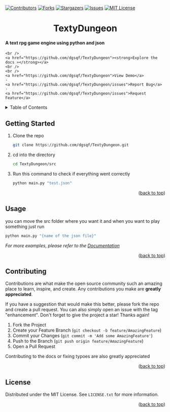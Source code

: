 <div id="top"></div>
<!--
*** Thanks for checking out the Best-README-Template. If you have a suggestion
*** that would make this better, please fork the repo and create a pull request
*** or simply open an issue with the tag "enhancement".
*** Don't forget to give the project a star!
*** Thanks again! Now go create something AMAZING! :D
-->



<!-- PROJECT SHIELDS -->
<!--
*** I'm using markdown "reference style" links for readability.
*** Reference links are enclosed in brackets [ ] instead of parentheses ( ).
*** See the bottom of this document for the declaration of the reference variables
*** for contributors-url, forks-url, etc. This is an optional, concise syntax you may use.
*** https://www.markdownguide.org/basic-syntax/#reference-style-links
-->
[![Contributors][contributors-shield]][contributors-url]
[![Forks][forks-shield]][forks-url]
[![Stargazers][stars-shield]][stars-url]
[![Issues][issues-shield]][issues-url]
[![MIT License][license-shield]][license-url]





<!-- PROJECT LOGO -->
<h1 align="center">
    TextyDungeon
</h1>

  <p align="center">
   <h4>A text rpg game engine using python and json</h4>

    <br />
    <a href="https://github.com/dgsqf/TextyDungeon"><strong>Explore the docs »</strong></a>
    <br />
    <br />
    <a href="https://github.com/dgsqf/TextyDungeon">View Demo</a>
    ·
    <a href="https://github.com/dgsqf/TextyDungeon/issues">Report Bug</a>
    ·
    <a href="https://github.com/dgsqf/TextyDungeon/issues">Request Feature</a>
  </p>
</div>



<!-- TABLE OF CONTENTS -->
<details>
  <summary>Table of Contents</summary>
  <ol>
    <li>
      <a href="#about-the-project">About The Project</a>
      <ul>
        <li><a href="#built-with">Built With</a></li>
      </ul>
    </li>
    <li>
      <a href="#getting-started">Getting Started</a>
      <ul>
        <li><a href="#prerequisites">Prerequisites</a></li>
        <li><a href="#installation">Installation</a></li>
      </ul>
    </li>
    <li><a href="#usage">Usage</a></li>
    <li><a href="#roadmap">Roadmap</a></li>
    <li><a href="#contributing">Contributing</a></li>
    <li><a href="#license">License</a></li>
    <li><a href="#contact">Contact</a></li>
    <li><a href="#acknowledgments">Acknowledgments</a></li>
  </ol>
</details>













<!-- GETTING STARTED -->
## Getting Started



1. Clone the repo
   ```sh
   git clone https://github.com/dgsqf/TextyDungeon.git
   ```
2. cd into the directory
   ```sh
   cd TextyDungeon/src
   ```
3. Run this command to check if everything went correctly
   ```sh
   python main.py "test.json"
   ```


<p align="right">(<a href="#top">back to top</a>)</p>



<!-- USAGE EXAMPLES -->
## Usage

you can move the src folder where you want it and when you want to play something just run
```sh
python main.py "{name of the json file}"
```
_For more examples, please refer to the [Documentation](https://example.com)_

<p align="right">(<a href="#top">back to top</a>)</p>





<!-- CONTRIBUTING -->
## Contributing

Contributions are what make the open source community such an amazing place to learn, inspire, and create. Any contributions you make are **greatly appreciated**.

If you have a suggestion that would make this better, please fork the repo and create a pull request. You can also simply open an issue with the tag "enhancement".
Don't forget to give the project a star! Thanks again!

1. Fork the Project
2. Create your Feature Branch (`git checkout -b feature/AmazingFeature`)
3. Commit your Changes (`git commit -m 'Add some AmazingFeature'`)
4. Push to the Branch (`git push origin feature/AmazingFeature`)
5. Open a Pull Request

Contributing to the docs or fixing typoes are also greatly appreciated
<p align="right">(<a href="#top">back to top</a>)</p>



<!-- LICENSE -->
## License

Distributed under the MIT License. See `LICENSE.txt` for more information.

<p align="right">(<a href="#top">back to top</a>)</p>











<!-- MARKDOWN LINKS & IMAGES -->
<!-- https://www.markdownguide.org/basic-syntax/#reference-style-links -->
[contributors-shield]: https://img.shields.io/github/contributors/dgsqf/TextyDungeon.svg?style=for-the-badge
[contributors-url]: https://github.com/dgsqf/TextyDungeon/graphs/contributors
[forks-shield]: https://img.shields.io/github/forks/dgsqf/TextyDungeon.svg?style=for-the-badge
[forks-url]: https://github.com/dgsqf/TextyDungeon/network/members
[stars-shield]: https://img.shields.io/github/stars/dgsqf/TextyDungeon.svg?style=for-the-badge
[stars-url]: https://github.com/dgsqf/TextyDungeon/stargazers
[issues-shield]: https://img.shields.io/github/issues/dgsqf/TextyDungeon.svg?style=for-the-badge
[issues-url]: https://github.com/dgsqf/TextyDungeon/issues
[license-shield]: https://img.shields.io/github/license/dgsqf/TextyDungeon.svg?style=for-the-badge
[license-url]: https://github.com/dgsqf/TextyDungeon/blob/master/LICENSE.txt

[product-screenshot]: images/screenshot.png
